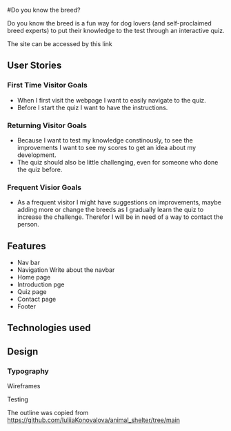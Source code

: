 #Do you know the breed?

Do you know the breed is a fun way for dog lovers (and self-proclaimed breed experts) to put their knowledge to the test through an interactive quiz. 

The site can be accessed by this link

## User Stories 

### First Time Visitor Goals

* When I first visit the webpage I want to easily navigate to the quiz.
* Before I start the quiz I want to have the instructions.

### Returning Visitor Goals

* Because I want to test my knowledge constinously, to see the improvements I want to see my scores to get an idea about my development.
* The quiz should also be little challenging, even for someone who done the quiz before.

### Frequent Visior Goals

* As a frequent visitor I might have suggestions on improvements, maybe adding more or change the breeds as I gradually learn the quiz to increase the challenge. Therefor I will be in need of a way to contact the person.

## Features

* Nav bar
* Navigation
Write about the navbar
* Home page 
* Introduction pge
* Quiz page
* Contact page
* Footer

## Technologies used 

## Design

### Typography

Wireframes 

Testing

The outline was copied from https://github.com/IuliiaKonovalova/animal_shelter/tree/main


